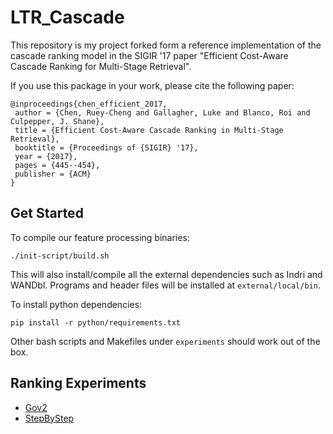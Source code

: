 # LTR_Cascade #

This repository is my project forked form a reference implementation of the cascade ranking
model in the SIGIR '17 paper "Efficient Cost-Aware Cascade Ranking for
Multi-Stage Retrieval".

If you use this package in your work, please cite the following paper:

```
@inproceedings{chen_efficient_2017,
 author = {Chen, Ruey-Cheng and Gallagher, Luke and Blanco, Roi and Culpepper, J. Shane},
 title = {Efficient Cost-Aware Cascade Ranking in Multi-Stage Retrieval},
 booktitle = {Proceedings of {SIGIR} '17},
 year = {2017},
 pages = {445--454},
 publisher = {ACM}
} 
```


## Get Started ##

To compile our feature processing binaries:

    ./init-script/build.sh

This will also install/compile all the external dependencies such as Indri and
WANDbl.  Programs and header files will be installed at `external/local/bin`.

To install python dependencies:

    pip install -r python/requirements.txt

Other bash scripts and Makefiles under `experiments` should work out of the box.


## Ranking Experiments ##
* [Gov2](experiments/Gov2/)
* [StepByStep](experiments/StepByStep)
